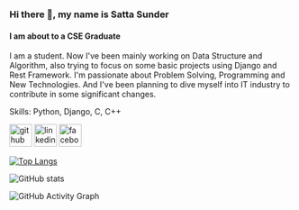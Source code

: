 ### Hi there 👋, my name is Satta Sunder
#### I am about to a CSE Graduate
I am a student. Now I've been mainly working on Data Structure and Algorithm, also trying to focus on some basic projects using Django and Rest Framework. I'm passionate about Problem Solving, Programming and New Technologies. And I've been planning to dive myself into IT industry to contribute in some significant changes.

Skills: Python, Django, C, C++



[<img src='https://cdn.jsdelivr.net/npm/simple-icons@3.0.1/icons/github.svg' alt='github' height='40'>](https://github.com/SST-Bappu)  [<img src='https://cdn.jsdelivr.net/npm/simple-icons@3.0.1/icons/linkedin.svg' alt='linkedin' height='40'>](https://www.linkedin.com/in/satta-sunder-talukder-9923661a6/)  [<img src='https://cdn.jsdelivr.net/npm/simple-icons@3.0.1/icons/facebook.svg' alt='facebook' height='40'>](https://www.facebook.com/sst.bappu)  

[![Top Langs](https://github-readme-stats.vercel.app/api/top-langs/?username=SST-Bappu)](https://github.com/anuraghazra/github-readme-stats)

![GitHub stats](https://github-readme-stats.vercel.app/api?username=SST-Bappu&show_icons=true)  

![GitHub Activity Graph](https://activity-graph.herokuapp.com/graph?username=SST-Bappu)  


